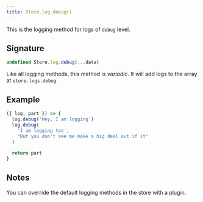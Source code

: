 ```yaml
---
title: Store.log.debug()
---
```


This is the logging method for logs of `debug` level.

## Signature

```js
undefined Store.log.debug(...data)
```

Like all logging methods, this method is _variadic_.
It will add logs to the array at `store.logs.debug`.

## Example

```js
({ log, part }) => {
  log.debug('Hey, I am logging')
  log.debug(
    'I am logging too',
    "But you don't see me make a big deal out if it"
  )
   
  return part
}
```

## Notes

You can override the default logging methods in the store with a plugin.
